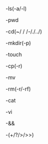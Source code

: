 -ls(-a/-l)

-pwd

-cd(~/ / /-/./../)

-mkdir(-p)

-touch

-cp(-r)

-mv

-rm(-r/-rf)

-cat

-vi

-&&

-(+/?/>/>>)
